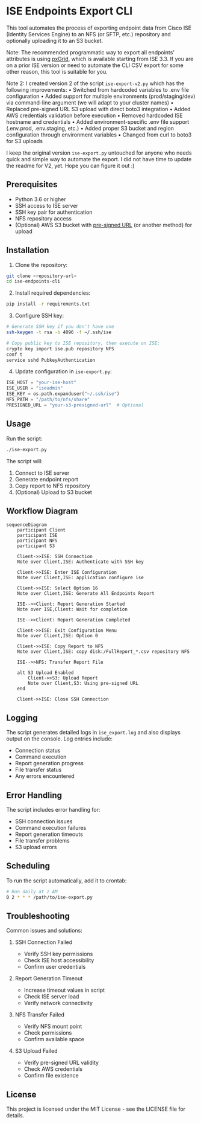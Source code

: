 # ISE Endpoints Export CLI

This tool automates the process of exporting endpoint data from Cisco ISE (Identity Services Engine) to an NFS (or SFTP, etc.) repository and optionally uploading it to an S3 bucket.

Note: The recommended programmatic way to export all endpoints’ attributes is using [pxGrid](https://github.com/cisco-pxgrid/pxgrid-rest-ws/wiki/Endpoint), which is available starting from ISE 3.3. If you are on a prior ISE version or need to automate the CLI CSV export for some other reason, this tool is suitable for you.

Note 2: I created version 2 of the script `ise-export-v2.py` which has the following improvements:
	•	Switched from hardcoded variables to .env file configuration
	•	Added support for multiple environments (prod/staging/dev) via command-line argument (we will adapt to your cluster names)
	•	Replaced pre-signed URL S3 upload with direct boto3 integration
	•	Added AWS credentials validation before execution
	•	Removed hardcoded ISE hostname and credentials
	•	Added environment-specific .env file support (.env.prod, .env.staging, etc.)
	•	Added proper S3 bucket and region configuration through environment variables
	•	Changed from curl to boto3 for S3 uploads

I keep the original version `ise-export.py` untouched for anyone who needs quick and simple way to automate the export. I did not have time to update the readme for V2, yet. Hope you can figure it out :)

## Prerequisites

- Python 3.6 or higher
- SSH access to ISE server
- SSH key pair for authentication
- NFS repository access
- (Optional) AWS S3 bucket with [pre-signed URL](https://docs.aws.amazon.com/AmazonS3/latest/userguide/ShareObjectPreSignedURL.html) (or another method) for upload

## Installation

1. Clone the repository:
```bash
git clone <repository-url>
cd ise-endpoints-cli
```

2. Install required dependencies:
```bash
pip install -r requirements.txt
```

3. Configure SSH key:
```bash
# Generate SSH key if you don't have one
ssh-keygen -t rsa -b 4096 -f ~/.ssh/ise

# Copy public key to ISE repository, then execute on ISE:
crypto key import ise.pub repository NFS
conf t
service sshd PubkeyAuthentication
```

4. Update configuration in `ise-export.py`:
```python
ISE_HOST = "your-ise-host"
ISE_USER = "iseadmin"
ISE_KEY = os.path.expanduser("~/.ssh/ise")
NFS_PATH = "/path/to/nfs/share"
PRESIGNED_URL = "your-s3-presigned-url"  # Optional
```

## Usage

Run the script:
```bash
./ise-export.py
```

The script will:
1. Connect to ISE server
2. Generate endpoint report
3. Copy report to NFS repository
4. (Optional) Upload to S3 bucket

## Workflow Diagram

```mermaid
sequenceDiagram
    participant Client
    participant ISE
    participant NFS
    participant S3

    Client->>ISE: SSH Connection
    Note over Client,ISE: Authenticate with SSH key
    
    Client->>ISE: Enter ISE Configuration
    Note over Client,ISE: application configure ise
    
    Client->>ISE: Select Option 16
    Note over Client,ISE: Generate All Endpoints Report
    
    ISE-->>Client: Report Generation Started
    Note over ISE,Client: Wait for completion
    
    ISE-->>Client: Report Generation Completed
    
    Client->>ISE: Exit Configuration Menu
    Note over Client,ISE: Option 0
    
    Client->>ISE: Copy Report to NFS
    Note over Client,ISE: copy disk:/FullReport_*.csv repository NFS
    
    ISE-->>NFS: Transfer Report File
    
    alt S3 Upload Enabled
        Client->>S3: Upload Report
        Note over Client,S3: Using pre-signed URL
    end
    
    Client->>ISE: Close SSH Connection
```

## Logging

The script generates detailed logs in `ise_export.log` and also displays output on the console. Log entries include:
- Connection status
- Command execution
- Report generation progress
- File transfer status
- Any errors encountered

## Error Handling

The script includes error handling for:
- SSH connection issues
- Command execution failures
- Report generation timeouts
- File transfer problems
- S3 upload errors

## Scheduling

To run the script automatically, add it to crontab:

```bash
# Run daily at 2 AM
0 2 * * * /path/to/ise-export.py
```

## Troubleshooting

Common issues and solutions:

1. SSH Connection Failed
   - Verify SSH key permissions
   - Check ISE host accessibility
   - Confirm user credentials

2. Report Generation Timeout
   - Increase timeout values in script
   - Check ISE server load
   - Verify network connectivity

3. NFS Transfer Failed
   - Verify NFS mount point
   - Check permissions
   - Confirm available space

4. S3 Upload Failed
   - Verify pre-signed URL validity
   - Check AWS credentials
   - Confirm file existence

## License

This project is licensed under the MIT License - see the LICENSE file for details. 